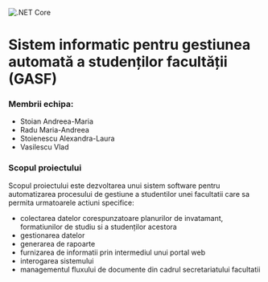 ![.NET Core](https://github.com/metwadsprite/Y3S2-Project/workflows/.NET%20Core/badge.svg)

# Sistem informatic pentru gestiunea automată a studenților facultății (GASF)
### Membrii echipa:
* Stoian Andreea-Maria
* Radu Maria-Andreea
* Stoienescu Alexandra-Laura
* Vasilescu Vlad

### Scopul proiectului
Scopul proiectului este dezvoltarea unui sistem software pentru automatizarea procesului de gestiune a studentilor unei facultatii care sa permita urmatoarele actiuni specifice:
 * colectarea datelor corespunzatoare planurilor de invatamant, formatiunilor de studiu si a studenților acestora
 * gestionarea datelor
 * generarea de rapoarte
 * furnizarea de informatii prin intermediul unui portal web
 * interogarea sistemului
 * managementul fluxului de documente din cadrul secretariatului facultatii
